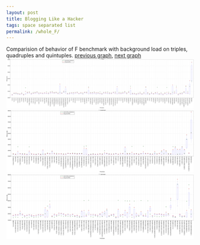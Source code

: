 ```yaml
---
layout: post
title: Blogging Like a Hacker
tags: space separated list
permalink: /whole_F/
---
```


Comparision of behavior of F benchmark with background load on triples, quadruples and quintuples.
[previous graph](../whole_FLOYD/), [next graph](../whole_H/)
![graph figure](./images/triple/F_box.png)![graph figure](./images/quadruple/F_box.png)![graph figure](./images/quintuple/F_box.png)